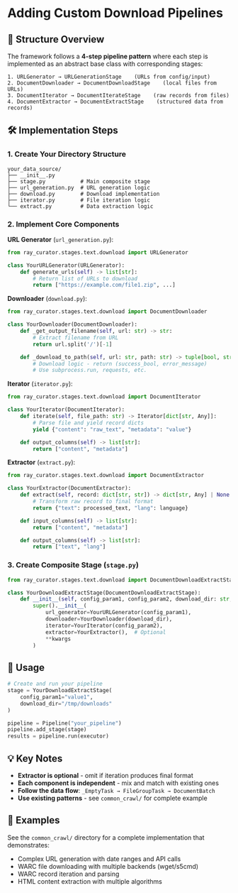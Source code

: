 # Adding Custom Download Pipelines

## 📁 Structure Overview

The framework follows a **4-step pipeline pattern** where each step is implemented as an abstract base class with corresponding stages:

```
1. URLGenerator → URLGenerationStage    (URLs from config/input)
2. DocumentDownloader → DocumentDownloadStage    (local files from URLs)
3. DocumentIterator → DocumentIterateStage    (raw records from files)
4. DocumentExtractor → DocumentExtractStage    (structured data from records)
```

## 🛠️ Implementation Steps

### 1. Create Your Directory Structure
```
your_data_source/
├── __init__.py
├── stage.py           # Main composite stage
├── url_generation.py  # URL generation logic
├── download.py        # Download implementation
├── iterator.py        # File iteration logic
└── extract.py         # Data extraction logic
```

### 2. Implement Core Components

**URL Generator** (`url_generation.py`):
```python
from ray_curator.stages.text.download import URLGenerator

class YourURLGenerator(URLGenerator):
    def generate_urls(self) -> list[str]:
        # Return list of URLs to download
        return ["https://example.com/file1.zip", ...]
```

**Downloader** (`download.py`):
```python
from ray_curator.stages.text.download import DocumentDownloader

class YourDownloader(DocumentDownloader):
    def _get_output_filename(self, url: str) -> str:
        # Extract filename from URL
        return url.split('/')[-1]

    def _download_to_path(self, url: str, path: str) -> tuple[bool, str | None]:
        # Download logic - return (success_bool, error_message)
        # Use subprocess.run, requests, etc.
```

**Iterator** (`iterator.py`):
```python
from ray_curator.stages.text.download import DocumentIterator

class YourIterator(DocumentIterator):
    def iterate(self, file_path: str) -> Iterator[dict[str, Any]]:
        # Parse file and yield record dicts
        yield {"content": "raw_text", "metadata": "value"}

    def output_columns(self) -> list[str]:
        return ["content", "metadata"]
```

**Extractor** (`extract.py`):
```python
from ray_curator.stages.text.download import DocumentExtractor

class YourExtractor(DocumentExtractor):
    def extract(self, record: dict[str, str]) -> dict[str, Any] | None:
        # Transform raw record to final format
        return {"text": processed_text, "lang": language}

    def input_columns(self) -> list[str]:
        return ["content", "metadata"]

    def output_columns(self) -> list[str]:
        return ["text", "lang"]
```

### 3. Create Composite Stage (`stage.py`)

```python
from ray_curator.stages.text.download import DocumentDownloadExtractStage

class YourDownloadExtractStage(DocumentDownloadExtractStage):
    def __init__(self, config_param1, config_param2, download_dir: str, **kwargs):
        super().__init__(
            url_generator=YourURLGenerator(config_param1),
            downloader=YourDownloader(download_dir),
            iterator=YourIterator(config_param2),
            extractor=YourExtractor(),  # Optional
            **kwargs
        )
```

## 🚀 Usage

```python
# Create and run your pipeline
stage = YourDownloadExtractStage(
    config_param1="value1",
    download_dir="/tmp/downloads"
)

pipeline = Pipeline("your_pipeline")
pipeline.add_stage(stage)
results = pipeline.run(executor)
```

## 💡 Key Notes

- **Extractor is optional** - omit if iteration produces final format
- **Each component is independent** - mix and match with existing ones
- **Follow the data flow**: `_EmptyTask → FileGroupTask → DocumentBatch`
- **Use existing patterns** - see `common_crawl/` for complete example

## 📖 Examples

See the `common_crawl/` directory for a complete implementation that demonstrates:
- Complex URL generation with date ranges and API calls
- WARC file downloading with multiple backends (wget/s5cmd)
- WARC record iteration and parsing
- HTML content extraction with multiple algorithms
